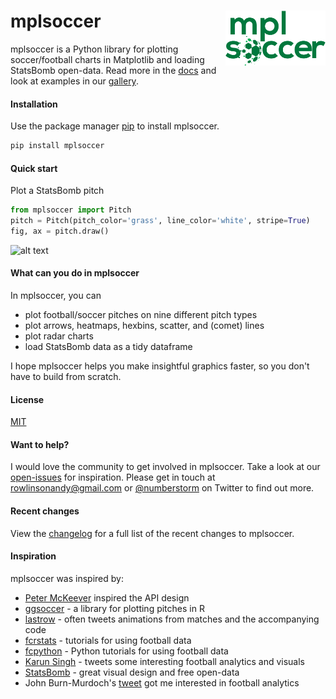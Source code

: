 # mplsoccer <img src="docs/source/logo-green.png" width="160px" align="right" />

mplsoccer is a Python library for plotting soccer/football charts in Matplotlib and loading StatsBomb open-data. Read more in the 
[docs](https://mplsoccer.readthedocs.io/) and look at 
examples in our [gallery](https://mplsoccer.readthedocs.io/en/latest/gallery/index.html).

#### Installation

Use the package manager [pip](https://pip.pypa.io/en/stable/) to install mplsoccer.

```bash
pip install mplsoccer
```

#### Quick start

Plot a StatsBomb pitch

```python
from mplsoccer import Pitch
pitch = Pitch(pitch_color='grass', line_color='white', stripe=True)
fig, ax = pitch.draw()
```
![alt text](https://github.com/andrewRowlinson/mplsoccer/blob/master/docs/quick_start.png?raw=true "statsbomb pitch")

#### What can you do in mplsoccer
In mplsoccer, you can
- plot football/soccer pitches on nine different pitch types
- plot arrows, heatmaps, hexbins, scatter, and (comet) lines
- plot radar charts
- load StatsBomb data as a tidy dataframe

I hope mplsoccer helps you make insightful graphics faster, so you don't have to build from scratch.

#### License

[MIT](https://choosealicense.com/licenses/mit)

#### Want to help?
I would love the community to get involved in mplsoccer.
Take a look at our [open-issues](https://github.com/andrewRowlinson/mplsoccer/issues) for inspiration.
Please get in touch at rowlinsonandy@gmail.com or [@numberstorm](https://twitter.com/numberstorm) on Twitter to find out more.

#### Recent changes

View the [changelog](https://github.com/andrewRowlinson/mplsoccer/blob/master/CHANGELOG.md) for a full list of the recent changes to mplsoccer.

#### Inspiration

mplsoccer was inspired by:
- [Peter McKeever](http://petermckeever.com/2019/01/plotting-pitches-in-python/) inspired the API design
- [ggsoccer](https://github.com/Torvaney/ggsoccer) - a library for plotting pitches in R
- [lastrow](https://twitter.com/lastrowview) - often tweets animations from matches and the accompanying code
- [fcrstats](http://fcrstats.com/) - tutorials for using football data
- [fcpython](https://fcpython.com/) - Python tutorials for using football data
- [Karun Singh](https://twitter.com/karun1710) - tweets some interesting football analytics and visuals
- [StatsBomb](https://statsbomb.com/) - great visual design and free open-data
- John Burn-Murdoch's [tweet](https://twitter.com/jburnmurdoch/status/1057907312030085120) got me interested in football analytics
